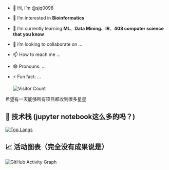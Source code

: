 - 👋 Hi, I’m @sjq0098
- 👀 I’m interested in **Bioinformatics**
- 🌱 I’m currently learning **ML**、**Data Mining**、**IR**、**408 computer science that you know**
- 💞️ I’m looking to collaborate on ...
- 📫 How to reach me ...
- 😄 Pronouns: ...
- ⚡ Fun fact: ...  

  ![Visitor Count](https://profile-counter.glitch.me/sjq0098/count.svg)
  
希望有一天能够所有项目都收到很多星星    

## 🚀 技术栈 (jupyter notebook这么多的吗？)

[![Top Langs](https://github-readme-stats.vercel.app/api/top-langs/?username=sjq0098)](https://github.com/sjq0098/github-readme-stats)

## 📈 活动图表（完全没有成果说是）

![GitHub Activity Graph](https://github-readme-activity-graph.vercel.app/graph?username=sjq0098&theme=github-compact)


<!---
sjq0098/sjq0098 is a ✨ special ✨ repository because its `README.md` (this file) appears on your GitHub profile.
You can click the Preview link to take a look at your changes.
--->
